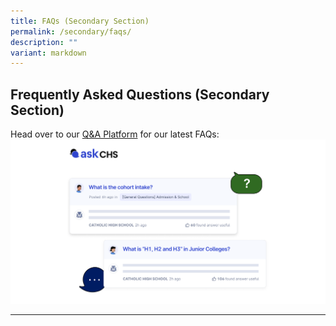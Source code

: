 ```yaml
---
title: FAQs (Secondary Section)
permalink: /secondary/faqs/
description: ""
variant: markdown
---
```

Frequently Asked Questions (Secondary Section)
----------------------------------------------
Head over to our [Q&amp;A Platform](https://ask.gov.sg/chs) for our latest FAQs:
<a href="https://ask.gov.sg/chs">![](/images/chs-askgov.png)</a>


-----